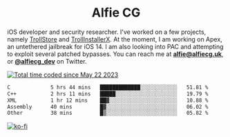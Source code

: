 <h1 align="center">Alfie CG</h1>

iOS developer and security researcher. I've worked on a few projects, namely [TrollStore](https://github.com/opa334/TrollStore) and [TrollInstallerX](https://github.com/alfiecg24/TrollInstallerX). At the moment, I am working on Apex, an untethered jailbreak for iOS 14. I am also looking into PAC and attempting to exploit several patched bypasses. You can reach me at **alfie@alfiecg.uk**, or **[@alfiecg_dev](https://twitter.com/alfiecg_dev)** on Twitter.

<a href="https://wakatime.com/@61592169-b9cf-4af8-b6fa-8ac7d4369b01"><img src="https://wakatime.com/badge/user/61592169-b9cf-4af8-b6fa-8ac7d4369b01.svg" alt="Total time coded since May 22 2023" /></a>
<!---
<img align="center" src="/github-metrics.svg" alt="Metrics" width="500">
-->

 <!--[![GitHub Streak](https://streak-stats.demolab.com/?user=alfiecg24)](https://git.io/streak-stats)-->

<!--START_SECTION:waka-->

```txt
C             5 hrs 44 mins   █████████████░░░░░░░░░░░░   51.81 %
C++           2 hrs 11 mins   █████░░░░░░░░░░░░░░░░░░░░   19.79 %
XML           1 hr 12 mins    ██▓░░░░░░░░░░░░░░░░░░░░░░   10.88 %
Assembly      40 mins         █▓░░░░░░░░░░░░░░░░░░░░░░░   06.02 %
Other         38 mins         █▒░░░░░░░░░░░░░░░░░░░░░░░   05.82 %
```

<!--END_SECTION:waka-->

[![ko-fi](https://ko-fi.com/img/githubbutton_sm.svg)](https://ko-fi.com/M4M5R3BHU)
